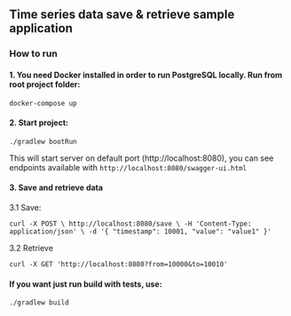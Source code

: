 ## Time series data save & retrieve sample application

### How to run


#### 1. You need Docker installed in order to run PostgreSQL locally. Run from root project folder:

`docker-compose up`


#### 2. Start project: 

`./gradlew bootRun`

This will start server on default port (http://localhost:8080), you can see endpoints available with
`http://localhost:8080/swagger-ui.html`

#### 3. Save and retrieve data

3.1 Save:

`curl -X POST \
  http://localhost:8080/save \
  -H 'Content-Type: application/json' \
  -d '{
"timestamp": 10001,
"value": "value1"
}'`

3.2 Retrieve

`curl -X GET 'http://localhost:8080?from=10000&to=10010'
`

#### If you want just run build with tests, use:

`./gradlew build`


 
